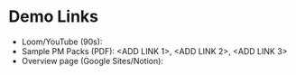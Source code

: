 # Demo Links
- Loom/YouTube (90s): <ADD LINK>
- Sample PM Packs (PDF): <ADD LINK 1>, <ADD LINK 2>, <ADD LINK 3>
- Overview page (Google Sites/Notion): <ADD LINK>
